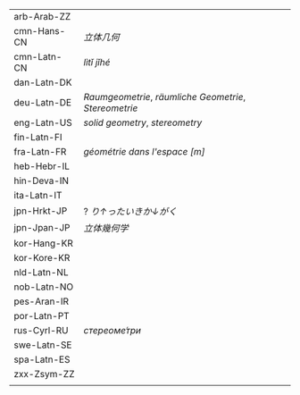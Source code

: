 | | |
|-|-|
| arb-Arab-ZZ |  |
| cmn-Hans-CN | _立体几何_ |
| cmn-Latn-CN | _lìtǐ jǐhé_ |
| dan-Latn-DK |  |
| deu-Latn-DE | _Raumgeometrie_, _räumliche Geometrie_, _Stereometrie_ |
| eng-Latn-US | _solid geometry_, _stereometry_ |
| fin-Latn-FI |  |
| fra-Latn-FR | _géométrie dans l'espace [m]_ |
| heb-Hebr-IL |  |
| hin-Deva-IN |  |
| ita-Latn-IT |  |
| jpn-Hrkt-JP | ? _り↑ったいきか↓がく_ |
| jpn-Jpan-JP | _立体幾何学_ |
| kor-Hang-KR |  |
| kor-Kore-KR |  |
| nld-Latn-NL |  |
| nob-Latn-NO |  |
| pes-Aran-IR |  |
| por-Latn-PT |  |
| rus-Cyrl-RU | _стереоме́три_ |
| swe-Latn-SE |  |
| spa-Latn-ES |  |
| zxx-Zsym-ZZ |  |
|  |  |
